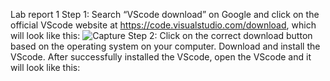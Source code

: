 Lab report 1
Step 1: Search “VScode download” on Google and click on the official VScode website at https://code.visualstudio.com/download, which 
will look like this:
![Capture](https://user-images.githubusercontent.com/130394449/233861318-a298e7aa-1856-4028-a8b3-ac5e4ecde98b.PNG)
Step 2: Click on the correct download button based on the operating system on your computer. 
Download and install the VScode. After successfully installed the VScode, open the VScode and 
it will look like this:
